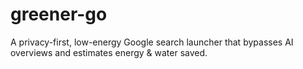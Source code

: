 # greener-go
A privacy-first, low-energy Google search launcher that bypasses AI overviews and estimates energy &amp; water saved.
